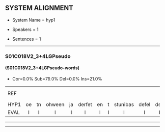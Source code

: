
## SYSTEM ALIGNMENT

- System Name = hyp1

- Speakers = 1

- Sentences = 1

---

### S01C018V2_3+4LGPseudo

#### (S01C018V2_3+4LGPseudo-words)

- Cor=0.0%	Sub=79.0%	Del=0.0%	Ins=21.0%

|  |  |  |  |  |  |  |  |  |  |  |  |  |  |  |  |  |  |  |  |  |  |  |  |  |  |  |  |  |  |  |  |  |  |  |  |  |  |  |  |  |  |  |  |  |  |  |  |  |  |  |  |  |  |  |  |  |  |  |  |  |  |  |
|:--- |:---:|:---:|:---:|:---:|:---:|:---:|:---:|:---:|:---:|:---:|:---:|:---:|:---:|:---:|:---:|:---:|:---:|:---:|:---:|:---:|:---:|:---:|:---:|:---:|:---:|:---:|:---:|:---:|:---:|:---:|:---:|:---:|:---:|:---:|:---:|:---:|:---:|:---:|:---:|:---:|:---:|:---:|:---:|:---:|:---:|:---:|:---:|:---:|:---:|:---:|:---:|:---:|:---:|:---:|:---:|:---:|:---:|:---:|:---:|:---:|:---:|:---:|
| REF |  |  |  |  |  |  |  |  |  |  |  |  |  | ometuif | * | toejietsen | * | oonwijlen | jattesiet | nurudien | stoenydaas | deuveltek | juitonie | gevijdel | sidowaan | spekkeraai | * | wachteniek | * | verpierik | nappegreeuw | mantaroen | schielendaspen | crobeklunker | kabbestepen | verwarig*(verwarring) | ooiebiekje | fandelig | jalekrewen | smoralij | * | * | * | zeekvlachine | * | kanaroe | toineetlijgen | meitsegrok | kantelogsten | ondermind | * | choporatie | zennebral | ijraspangen | blottenduuf | girdofhaalder | tobbermoeit | poentalschouden | havedil | verbrakkertje | gerauwejaak | hapeneren |
| HYP1 | oe | tn | ohween | ja | derfet | en | t | stunibas | defel | dek | ja | tni | geve | den | gidn | seide | ha | h | nnik | verpirik | nabergre | mantaron | shilendasen | robelkekabestepen | verwaring | oibike | van | delin | jaleken | sno | s | so | gore | le | zek | flu | in | amaru | tmeet | lijgen | met | er | rook | ateroste | omdaarnint | schboorrati | em | bagal | evra | span | bloten | du | oud | afhaalder | tobern | moeit | boentasgouden | havendil | derprakert | gego | j | aen |
| EVAL | I | I | I | I | I | I | I | I | I | I | I | I | I | S | S | S | S | S | S | S | S | S | S | S | S | S | S | S | S | S | S | S | S | S | S | S | S | S | S | S | S | S | S | S | S | S | S | S | S | S | S | S | S | S | S | S | S | S | S | S | S | S |
---

---
